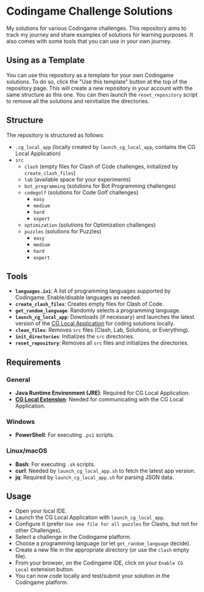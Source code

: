 # Codingame Challenge Solutions

My solutions for various Codingame challenges. This repository aims to track my journey and share examples of solutions for learning purposes. It also comes with some tools that you can use in your own journey.

## Using as a Template

You can use this repository as a template for your own Codingame solutions. To do so, click the "Use this template" button at the top of the repository page. This will create a new repository in your account with the same structure as this one. You can then launch the `reset_repository` script to remove all the solutions and reinitialize the directories.

## Structure

The repository is structured as follows:
 * `.cg_local_app` (locally created by `launch_cg_local_app`, contains the CG Local Application)
 * `src`
    * `clash` (empty files for Clash of Code challenges, initialized by `create_clash_files`)
    * `lab` (available space for your experiments)
    * `bot_programming` (solutions for Bot Programming challenges)
    * `codegolf` (solutions for Code Golf challenges)
      * `easy`
      * `medium`
      * `hard`
      * `expert`
    * `optimization` (solutions for Optimization challenges)
    * `puzzles` (solutions for Puzzles)
      * `easy`
      * `medium`
      * `hard`
      * `expert`

## Tools

* **`languages.ini`**: A list of programming languages supported by Codingame. Enable/disable languages as needed.
* **`create_clash_files`**: Creates empty files for Clash of Code.
* **`get_random_language`**: Randomly selects a programming language.
* **`launch_cg_local_app`**: Downloads (if necessary) and launches the latest version of the [CG Local Application](https://github.com/jmerle/cg-local-app) for coding solutions locally.
* **`clean_files`**: Removes `src` files (Clash, Lab, Solutions, or Everything).
* **`init_directories`**: Initializes the `src` directories.
* **`reset_repository`**: Removes all `src` files and initializes the directories.

## Requirements

### General
- **Java Runtime Environment (JRE)**: Required for CG Local Application.
- **[CG Local Extension](https://github.com/jmerle/cg-local-ext)**: Needed for communicating with the CG Local Application.

### Windows
- **PowerShell**: For executing `.ps1` scripts.

### Linux/macOS
- **Bash**: For executing `.sh` scripts.
- **curl**: Needed by `launch_cg_local_app.sh` to fetch the latest app version.
- **jq**: Required by `launch_cg_local_app.sh` for parsing JSON data.

## Usage

* Open your local IDE.
* Launch the CG Local Application with `launch_cg_local_app`.
* Configure it (prefer `Use one file for all puzzles` for Clashs, but not for other Challenges).
* Select a challenge in the Codingame platform.
* Choose a programming language (or let `get_random_language` decide).
* Create a new file in the appropriate directory (or use the `clash` empty file).
* From your browser, on the Codingame IDE, click on your `Enable CG Local` extension button.
* You can now code locally and test/submit your solution in the Codingame platform.
